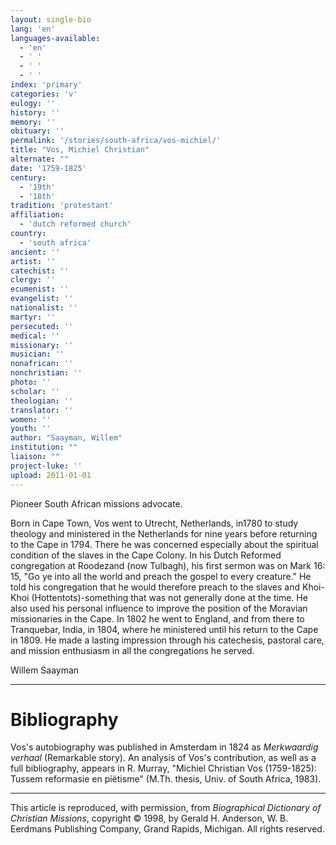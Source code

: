 ```yaml
---
layout: single-bio
lang: 'en'
languages-available:
  - 'en'
  - ' '
  - ' '
  - ' '
index: 'primary'
categories: 'v'
eulogy: ''
history: ''
memory: ''
obituary: ''
permalink: '/stories/south-africa/vos-michiel/'
title: "Vos, Michiel Christian"
alternate: ""
date: '1759-1825'
century:
  - '19th'
  - '18th'
tradition: 'protestant'
affiliation:
  - 'dutch reformed church'
country:
  - 'south africa'
ancient: ''
artist: ''
catechist: ''
clergy: ''
ecumenist: ''
evangelist: ''
nationalist: ''
martyr: ''
persecuted: ''
medical: ''
missionary: ''
musician: ''
nonafrican: ''
nonchristian: ''
photo: ''
scholar: ''
theologian: ''
translator: ''
women: ''
youth: ''
author: "Saayman, Willem"
institution: ""
liaison: ""
project-luke: ''
upload: 2011-01-01
---
```




Pioneer South African missions advocate.

Born in Cape Town, Vos went to Utrecht, Netherlands, in1780 to study theology and ministered in the Netherlands for nine years before returning to the Cape in 1794. There he was concerned especially about the spiritual condition of the slaves in the Cape Colony. In his Dutch Reformed congregation at Roodezand (now Tulbagh), his first sermon was on Mark 16: 15, "Go ye into all the world and preach the gospel to every creature." He told his congregation that he would therefore preach to the slaves and Khoi-Khoi (Hottentots)-something that was not generally done at the time. He also used his personal influence to improve the position of the Moravian missionaries in the Cape. In 1802 he went to England, and from there to Tranquebar, India, in 1804, where he ministered until his return to the Cape in 1809. He made a lasting impression through his catechesis, pastoral care, and mission enthusiasm in all the congregations he served.

Willem Saayman

---

# Bibliography

Vos's autobiography was published in Amsterdam in 1824 as *Merkwaardig verhaal* (Remarkable story). An analysis of Vos's contribution, as well as a full bibliography, appears in R. Murray, "Michiel Christian Vos (1759-1825): Tussem reformasie en piëtisme" (M.Th. thesis, Univ. of South Africa, 1983).

---

This article is reproduced, with permission, from *Biographical Dictionary of Christian Missions*,   copyright &copy; 1998, by Gerald H. Anderson, W. B. Eerdmans Publishing Company, Grand Rapids, Michigan.  All rights reserved.